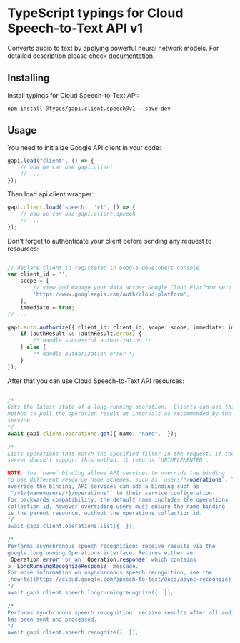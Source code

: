 # TypeScript typings for Cloud Speech-to-Text API v1
Converts audio to text by applying powerful neural network models.
For detailed description please check [documentation](https://cloud.google.com/speech-to-text/docs/quickstart-protocol).

## Installing

Install typings for Cloud Speech-to-Text API:
```
npm install @types/gapi.client.speech@v1 --save-dev
```

## Usage

You need to initialize Google API client in your code:
```typescript
gapi.load("client", () => { 
    // now we can use gapi.client
    // ... 
});
```

Then load api client wrapper:
```typescript
gapi.client.load('speech', 'v1', () => {
    // now we can use gapi.client.speech
    // ... 
});
```

Don't forget to authenticate your client before sending any request to resources:
```typescript

// declare client_id registered in Google Developers Console
var client_id = '',
    scope = [     
        // View and manage your data across Google Cloud Platform services
        'https://www.googleapis.com/auth/cloud-platform',
    ],
    immediate = true;
// ...

gapi.auth.authorize({ client_id: client_id, scope: scope, immediate: immediate }, authResult => {
    if (authResult && !authResult.error) {
        /* handle successful authorization */
    } else {
        /* handle authorization error */
    }
});            
```

After that you can use Cloud Speech-to-Text API resources:

```typescript 
    
/* 
Gets the latest state of a long-running operation.  Clients can use this
method to poll the operation result at intervals as recommended by the API
service.  
*/
await gapi.client.operations.get({ name: "name",  }); 
    
/* 
Lists operations that match the specified filter in the request. If the
server doesn't support this method, it returns `UNIMPLEMENTED`.

NOTE: the `name` binding allows API services to override the binding
to use different resource name schemes, such as `users/*/operations`. To
override the binding, API services can add a binding such as
`"/v1/{name=users/*}/operations"` to their service configuration.
For backwards compatibility, the default name includes the operations
collection id, however overriding users must ensure the name binding
is the parent resource, without the operations collection id.  
*/
await gapi.client.operations.list({  }); 
    
/* 
Performs asynchronous speech recognition: receive results via the
google.longrunning.Operations interface. Returns either an
`Operation.error` or an `Operation.response` which contains
a `LongRunningRecognizeResponse` message.
For more information on asynchronous speech recognition, see the
[how-to](https://cloud.google.com/speech-to-text/docs/async-recognize).  
*/
await gapi.client.speech.longrunningrecognize({  }); 
    
/* 
Performs synchronous speech recognition: receive results after all audio
has been sent and processed.  
*/
await gapi.client.speech.recognize({  });
```
